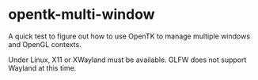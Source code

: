 # opentk-multi-window
A quick test to figure out how to use OpenTK to manage multiple windows and OpenGL contexts.

Under Linux, X11 or XWayland must be available. GLFW does not support Wayland at this time.
